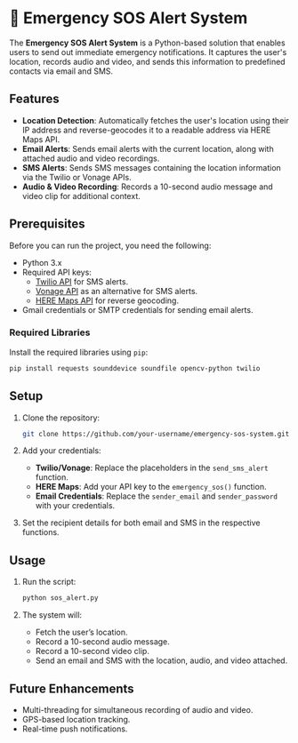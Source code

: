 # 🚨 Emergency SOS Alert System

The **Emergency SOS Alert System** is a Python-based solution that enables users to send out immediate emergency notifications. It captures the user's location, records audio and video, and sends this information to predefined contacts via email and SMS.

## Features

- **Location Detection**: Automatically fetches the user's location using their IP address and reverse-geocodes it to a readable address via HERE Maps API.
- **Email Alerts**: Sends email alerts with the current location, along with attached audio and video recordings.
- **SMS Alerts**: Sends SMS messages containing the location information via the Twilio or Vonage APIs.
- **Audio & Video Recording**: Records a 10-second audio message and video clip for additional context.

## Prerequisites

Before you can run the project, you need the following:
- Python 3.x
- Required API keys:
  - [Twilio API](https://www.twilio.com/console) for SMS alerts.
  - [Vonage API](https://developer.vonage.com) as an alternative for SMS alerts.
  - [HERE Maps API](https://developer.here.com/) for reverse geocoding.
- Gmail credentials or SMTP credentials for sending email alerts.

### Required Libraries

Install the required libraries using `pip`:

```bash
pip install requests sounddevice soundfile opencv-python twilio
```

## Setup

1. Clone the repository:

   ```bash
   git clone https://github.com/your-username/emergency-sos-system.git
   ```

2. Add your credentials:
   - **Twilio/Vonage**: Replace the placeholders in the `send_sms_alert` function.
   - **HERE Maps**: Add your API key to the `emergency_sos()` function.
   - **Email Credentials**: Replace the `sender_email` and `sender_password` with your credentials.

3. Set the recipient details for both email and SMS in the respective functions.

## Usage

1. Run the script:

   ```bash
   python sos_alert.py
   ```

2. The system will:
   - Fetch the user’s location.
   - Record a 10-second audio message.
   - Record a 10-second video clip.
   - Send an email and SMS with the location, audio, and video attached.

## Future Enhancements

- Multi-threading for simultaneous recording of audio and video.
- GPS-based location tracking.
- Real-time push notifications.
